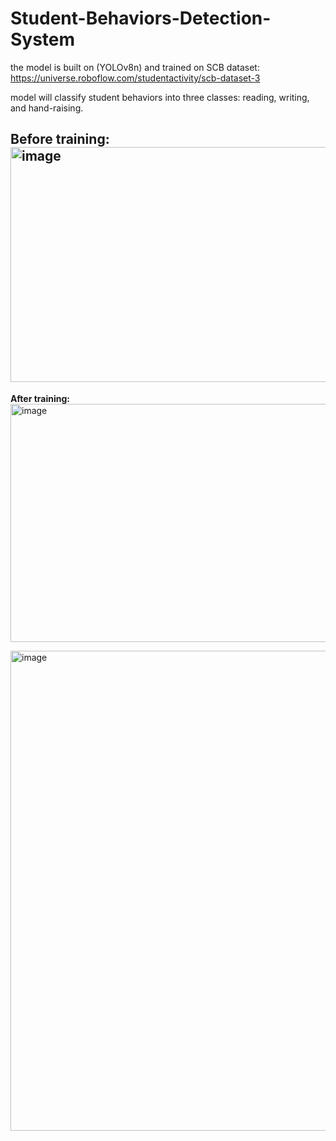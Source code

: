 # Student-Behaviors-Detection-System
the model is built on (YOLOv8n) and trained on SCB dataset:
https://universe.roboflow.com/studentactivity/scb-dataset-3

model will classify student behaviors into three classes: reading, writing, and hand-raising.

**Before training:**
<img width="963" height="376" alt="image" src="https://github.com/user-attachments/assets/7b02ec14-1d00-4f84-bb03-1ad1eef994c2" />
---
**After training:**
<img width="974" height="381" alt="image" src="https://github.com/user-attachments/assets/3263979b-ed93-4eb2-a6de-b4da316d3349" />

<img width="1079" height="768" alt="image" src="https://github.com/user-attachments/assets/f821f73d-025a-4f18-b271-7fd3b03e6618" />





